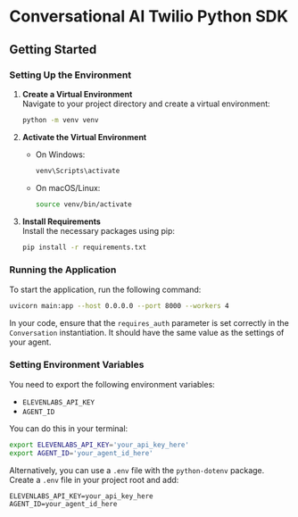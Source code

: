 # Conversational AI Twilio Python SDK

## Getting Started

### Setting Up the Environment

1. **Create a Virtual Environment**  
   Navigate to your project directory and create a virtual environment:

   ```bash
   python -m venv venv
   ```

2. **Activate the Virtual Environment**  
   - On Windows:
     ```bash
     venv\Scripts\activate
     ```
   - On macOS/Linux:
     ```bash
     source venv/bin/activate
     ```

3. **Install Requirements**  
   Install the necessary packages using pip:

   ```bash
   pip install -r requirements.txt
   ```

### Running the Application

To start the application, run the following command:

```bash
uvicorn main:app --host 0.0.0.0 --port 8000 --workers 4
```

In your code, ensure that the `requires_auth` parameter is set correctly in the `Conversation` instantiation. It should have the same value as the settings of your agent.

### Setting Environment Variables

You need to export the following environment variables:

- `ELEVENLABS_API_KEY`
- `AGENT_ID`

You can do this in your terminal:

```bash
export ELEVENLABS_API_KEY='your_api_key_here'
export AGENT_ID='your_agent_id_here'
```

Alternatively, you can use a `.env` file with the `python-dotenv` package. Create a `.env` file in your project root and add:

```
ELEVENLABS_API_KEY=your_api_key_here
AGENT_ID=your_agent_id_here
```

